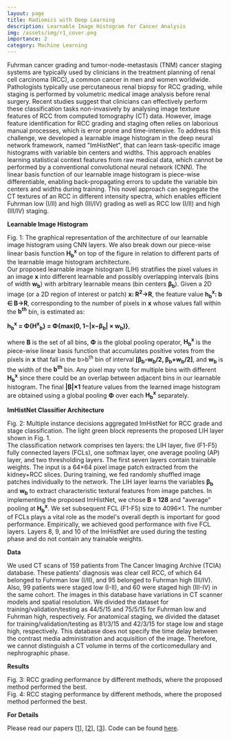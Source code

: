 ```yaml
---
layout: page
title: Radiomics with Deep Learning
description: Learnable Image Histogram for Cancer Analysis
img: /assets/img/r1_cover.png
importance: 2
category: Machine Learning
---
```


Fuhrman cancer grading and tumor-node-metastasis (TNM) cancer staging systems are typically used by clinicians in the treatment planning of renal cell carcinoma (RCC), a common cancer in men and women worldwide. Pathologists typically use percutaneous renal biopsy for RCC grading, while staging is performed by volumetric medical image analysis before renal surgery. Recent studies suggest that clinicians can effectively perform these classification tasks non-invasively by analysing image texture features of RCC from computed tomography (CT) data. However, image feature identification for RCC grading and staging often relies on laborious manual processes, which is error prone and time-intensive. To address this challenge, we developed a learnable image histogram in the deep neural network framework, named "ImHistNet", that can learn task-specific image histograms with variable bin centers and widths. This approach enables learning statistical context features from raw medical data, which cannot be performed by a conventional convolutional neural network (CNN). The linear basis function of our learnable image histogram is piece-wise differentiable, enabling back-propagating errors to update the variable bin centers and widths during training. This novel approach can segregate the CT textures of an RCC in different intensity spectra, which enables efficient Fuhrman low (I/II) and high (III/IV) grading as well as RCC low (I/II) and high (III/IV) staging. 

<strong>Learnable Image Histogram</strong>

<div class="row">
    <div class="col-sm mt-3 mt-md-0">
        <img class="img-fluid rounded z-depth-1" src="{{ '/assets/img/r1_fig1.png' | relative_url }}" alt="" title="example image"/>
    </div>
</div>
<div class="caption">
    Fig. 1: The graphical representation of the architecture of our learnable image histogram using CNN layers. We also break down our piece-wise linear basis function <b>H<sub>b</sub><sup>x</sup></b> on top of the figure in relation to different parts of the learnable image histogram architecture.
</div>
Our proposed learnable image histogram (LIH) stratifies the pixel values in an image <b>x</b> into different learnable and possibly overlapping intervals (bins of width <b>w<sub>b</sub></b>) with arbitrary learnable means (bin centers <b>β<sub>b</sub></b>). Given a 2D image (or a 2D region of interest or patch) <b>x: R<sup>2</sup>→R</b>, the feature value <b>h<sub>b</sub><sup>x</sup>: b ∈ B→R</b>, corresponding to the number of pixels in <b>x</b> whose values fall within the <b>b<sup>th</sup></b> bin, is estimated as:

<b>h<sub>b</sub><sup>x</sup> = Φ{H<sup>x</sup><sub>b</sub>} = Φ{max(0, 1−|x−β<sub>b</sub>| × w<sub>b</sub>)}</b>,

where <b>B</b> is the set of all bins, <b>Φ</b> is the global pooling operator, <b>H<sub>b</sub><sup>x</sup></b> is the piece-wise linear basis function that accumulates positive votes from the pixels in <b>x</b> that fall in the b>b<sup>th</sup></b> bin of interval <b>[β<sub>b</sub>-w<sub>b</sub>/2, β<sub>b</sub>+w<sub>b</sub>/2]</b>, and <b>w<sub>b</sub></b> is the width of the <b>b<sup>th</sup></b> bin. Any pixel may vote for multiple bins with different <b>H<sub>b</sub><sup>x</sup></b> since there could be an overlap between adjacent bins in our learnable histogram. The final <b>|B|×1</b> feature values from the learned image histogram are obtained using a global pooling <b>Φ</b> over each <b>H<sub>b</sub><sup>x</sup></b> separately.

<strong>ImHistNet Classifier Architecture</strong>

<div class="row">
    <div class="col-sm mt-3 mt-md-0">
        <img class="img-fluid rounded z-depth-1" src="{{ '/assets/img/r1_fig2.png' | relative_url }}" alt="" title="example image"/>
    </div>
</div>
<div class="caption">
    Fig. 2: Multiple instance decisions aggregated ImHistNet for RCC grade and stage classification. The light green block represents the proposed LIH layer shown in Fig. 1.
</div>
The classification network comprises ten layers: the LIH layer, five (F1-F5) fully connected layers (FCLs), one softmax layer, one average pooling (AP) layer, and two thresholding layers. The first seven layers contain trainable weights. The input is a 64×64 pixel image patch extracted from the kidney+RCC slices. During training, we fed randomly shuffled image patches individually to the network. The LIH layer learns the variables <b>β<sub>b</sub></b> and <b>w<sub>b</sub></b> to extract characteristic textural features from image patches. In implementing the proposed ImHistNet, we chose <b>B = 128</b> and "average" pooling at <b>H<sub>b</sub><sup>x</sup></b>. We set subsequent FCL (F1-F5) size to 4096×1. The number of FCLs plays a vital role as the model's overall depth is important for good performance. Empirically, we achieved good performance with five FCL layers. Layers 8, 9, and 10 of the ImHistNet are used during the testing phase and do not contain any trainable weights.

<strong>Data</strong>

We used CT scans of 159 patients from The Cancer Imaging Archive (TCIA) database. These patients' diagnosis was clear cell RCC, of which 64 belonged to Fuhrman low (I/II), and 95 belonged to Fuhrman high (III/IV). Also, 99 patients were staged low (I-II), and 60 were staged high (III-IV) in the same cohort. The images in this database have variations in CT scanner models and spatial resolution. We divided the dataset for training/validation/testing as 44/5/15 and 75/5/15 for Fuhrman low and Fuhrman high, respectively. For anatomical staging, we divided the dataset for training/validation/testing as 81/3/15 and 42/3/15 for stage low and stage high, respectively. This database does not specify the time delay between the contrast media administration and acquisition of the image. Therefore, we cannot distinguish a CT volume in terms of the corticomedullary and nephrographic phase.

<strong>Results</strong>

<div class="row">
    <div class="col-sm mt-3 mt-md-0">
        <img class="img-fluid rounded z-depth-1" src="{{ '/assets/img/r1_fig3.png' | relative_url }}" alt="" title="example image"/>
    </div>
</div>
<div class="caption">
    Fig. 3: RCC grading performance by different methods, where the proposed method performed the best.
</div>
<div class="row">
    <div class="col-sm mt-3 mt-md-0">
        <img class="img-fluid rounded z-depth-1" src="{{ '/assets/img/r1_fig4.png' | relative_url }}" alt="" title="example image"/>
    </div>
</div>
<div class="caption">
    Fig. 4: RCC staging performance by different methods, where the proposed method performed the best.
</div>

<strong>For Details</strong>

Please read our papers [[1](https://link.springer.com/chapter/10.1007/978-3-030-32226-7_15)], [[2](https://link.springer.com/chapter/10.1007/978-3-030-32692-0_61)], [[3](https://www.sciencedirect.com/science/article/abs/pii/S0895611121000732)]. Code can be found [here](https://github.com/marafathussain/ImHistNet).
